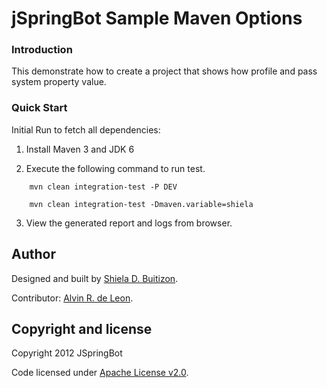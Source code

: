 jSpringBot Sample Maven Options
=======

### Introduction

This demonstrate how to create a project that shows how profile and pass system property value.

### Quick Start

Initial Run to fetch all dependencies:

1. Install Maven 3 and JDK 6

2. Execute the following command to run test.
```
    mvn clean integration-test -P DEV

    mvn clean integration-test -Dmaven.variable=shiela
```

3. View the generated report and logs from browser.

## Author

Designed and built by [Shiela D. Buitizon](https://github.com/badong2210/).

Contributor: [Alvin R. de Leon](https://github.com/alvinrdeleon/).


## Copyright and license

Copyright 2012 JSpringBot

Code licensed under [Apache License v2.0](http://www.apache.org/licenses/LICENSE-2.0).